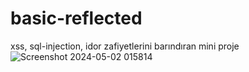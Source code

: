 # basic-reflected
xss, sql-injection, idor zafiyetlerini barındıran mini proje
![Screenshot 2024-05-02 015814](https://github.com/ozgur-karakus/basic-reflected/assets/103831584/932fadbd-de59-4020-8fec-3a3911f9d926)
